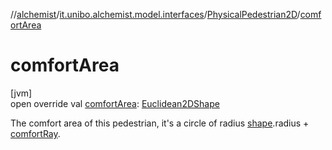 //[alchemist](../../../index.md)/[it.unibo.alchemist.model.interfaces](../index.md)/[PhysicalPedestrian2D](index.md)/[comfortArea](comfort-area.md)

# comfortArea

[jvm]\
open override val [comfortArea](comfort-area.md): [Euclidean2DShape](../../it.unibo.alchemist.model.interfaces.geometry.euclidean2d/index.md#1496739300%2FClasslikes%2F-267951372)

The comfort area of this pedestrian, it's a circle of radius [shape](index.md#300387463%2FProperties%2F-267951372).radius + [comfortRay](comfort-ray.md).
